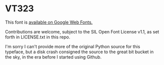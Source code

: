 # VT323

This font is [available on Google Web Fonts.](https://fonts.google.com/specimen/VT323)

Contributions are welcome, subject to the SIL Open Font License v1.1, as set forth in LICENSE.txt in this repo.

I'm sorry I can't provide more of the original Python source for this
typeface, but a disk crash consigned the source to the great bit bucket
in the sky, in the era before I started using Github.

